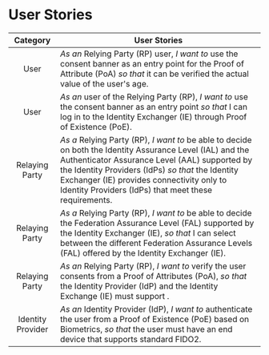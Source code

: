 # User Stories

| Category  | User Stories  |
|:---:|-------------|
| User  | *As an* Relying Party (RP) user, *I want to* use the consent banner as an entry point for the Proof of Attribute (PoA) *so that* it can be verified the actual value of the user's age. |
| User  | *As an* user of the Relying Party (RP), *I want to* use the consent banner as an entry point *so that* I can log in to the Identity Exchanger (IE) through Proof of Existence (PoE). |
| Relaying Party  | *As a* Relying Party (RP), *I want to* be able to decide on both the Identity Assurance Level (IAL) and the Authenticator Assurance Level (AAL) supported by the Identity Providers (IdPs) *so that* the Identity Exchanger (IE) provides connectivity only to Identity Providers (IdPs) that meet these requirements. |
| Relaying Party  | *As a* Relying Party (RP), *I want to* be able to decide the Federation Assurance Level (FAL) supported by the Identity Exchanger (IE), *so that* I can select between the different Federation Assurance Levels (FAL) offered by the Identity Exchanger (IE). |
| Relaying Party | *As an* Relying Party (RP), *I want to* verify the user consents from a Proof of Attributes (PoA), *so that* the Identity Provider (IdP) and the Identity Exchange (IE) must support . |
| Identity Provider  | *As an* Identity Provider (IdP), *I want to* authenticate the user from a Proof of Existence (PoE) based on Biometrics, *so that* the user must have an end device that supports standard FIDO2. |
